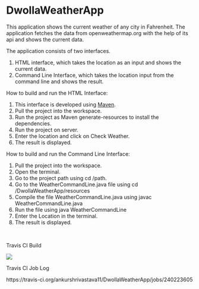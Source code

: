 # DwollaWeatherApp
This application shows the current weather of any city in Fahrenheit. The application fetches the data from openweathermap.org with the help of its api and shows the current data.

The application consists of two interfaces.
1. HTML interface, which takes the location as an input and shows the current data.
2. Command Line Interface, which takes the location input from the command line and shows the result.

How to build and run the HTML Interface:
1. This interface is developed using <a href="https://maven.apache.org/">Maven</a>.
2. Pull the project into the workspace.
3. Run the project as Maven generate-resources to install the dependencies.
4. Run the project on server.
5. Enter the location and click on Check Weather.
6. The result is displayed.

How to build and run the Command Line Interface:
1. Pull the project into the workspace.
2. Open the terminal.
3. Go to the project path using cd /path.
3. Go to the WeatherCommandLine.java file using cd /DwollaWeatherApp/resources
4. Compile the file WeatherCommandLine.java using javac WeatherCommandLine.java
5. Run the file using java WeatherCommandLine
6. Enter the Location in the terminal.
7. The result is displayed.

<br /> 
<p>Travis CI Build</p>
<a href="https://travis-ci.org/boennemann/badges">
<img src="https://travis-ci.org/ankurshrivastava11/DwollaWeatherApp.svg?branch=master" style="max-width:100%;">
</a>
<br /> 
<p> Travis CI Job Log </p>
https://travis-ci.org/ankurshrivastava11/DwollaWeatherApp/jobs/240223605

